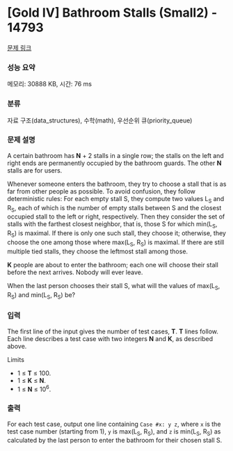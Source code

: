 # [Gold IV] Bathroom Stalls (Small2) - 14793 

[문제 링크](https://www.acmicpc.net/problem/14793) 

### 성능 요약

메모리: 30888 KB, 시간: 76 ms

### 분류

자료 구조(data_structures), 수학(math), 우선순위 큐(priority_queue)

### 문제 설명

<p>A certain bathroom has <strong>N</strong> + 2 stalls in a single row; the stalls on the left and right ends are permanently occupied by the bathroom guards. The other <strong>N</strong> stalls are for users.</p>

<p>Whenever someone enters the bathroom, they try to choose a stall that is as far from other people as possible. To avoid confusion, they follow deterministic rules: For each empty stall S, they compute two values L<sub>S</sub> and R<sub>S</sub>, each of which is the number of empty stalls between S and the closest occupied stall to the left or right, respectively. Then they consider the set of stalls with the farthest closest neighbor, that is, those S for which min(L<sub>S</sub>, R<sub>S</sub>) is maximal. If there is only one such stall, they choose it; otherwise, they choose the one among those where max(L<sub>S</sub>, R<sub>S</sub>) is maximal. If there are still multiple tied stalls, they choose the leftmost stall among those.</p>

<p><strong>K</strong> people are about to enter the bathroom; each one will choose their stall before the next arrives. Nobody will ever leave.</p>

<p>When the last person chooses their stall S, what will the values of max(L<sub>S</sub>, R<sub>S</sub>) and min(L<sub>S</sub>, R<sub>S</sub>) be?</p>

### 입력 

 <p>The first line of the input gives the number of test cases, <strong>T</strong>. <strong>T</strong> lines follow. Each line describes a test case with two integers <strong>N</strong> and <strong>K</strong>, as described above.</p>

<p>Limits</p>

<ul>
	<li>1 ≤ <strong>T</strong> ≤ 100.</li>
	<li>1 ≤ <strong>K</strong> ≤ <strong>N</strong>.</li>
	<li>1 ≤ <strong>N</strong> ≤ 10<sup>6</sup>.</li>
</ul>

### 출력 

 <p>For each test case, output one line containing <code>Case #x: y z</code>, where <code>x</code> is the test case number (starting from 1), <code>y</code> is max(L<sub>S</sub>, R<sub>S</sub>), and <code>z</code> is min(L<sub>S</sub>, R<sub>S</sub>) as calculated by the last person to enter the bathroom for their chosen stall S.</p>

